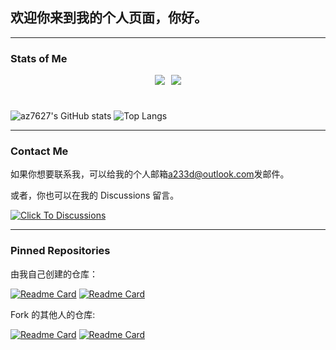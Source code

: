 ## 欢迎你来到我的个人页面，你好。

***

### Stats of Me

<div style="display: flex; align-items: center; justify-content: center; margin: 10px">
        <img
          align=center
          src="https://img.shields.io/github/stars/az7627?style=for-the-badge&logoColor=%231677ff&labelColor=rgb(89, 89, 89)&color=rgb(3, 126, 187)"
          style="margin: 0 5px"
        />
        <img
          align=center
          src="https://img.shields.io/github/followers/az7627?style=for-the-badge&logoColor=%231677ff&labelColor=rgb(89, 89, 89)&color=rgb(3, 126, 187)""
          style="margin: 0 5px"
        />
</div>

<br>

![az7627's GitHub stats](https://github-readme-stats.vercel.app/api?username=az7627&show_icons=true&theme=tokyonight&locale=cn)
![Top Langs](https://github-readme-stats.vercel.app/api/top-langs/?username=az7627&theme=tokyonight&locale=cn)


***

### Contact Me

如果你想要联系我，可以给我的个人邮箱[a233d@outlook.com](mailto:a233d@outlook.com)发邮件。

或者，你也可以在我的 Discussions 留言。

[![Click To Discussions](https://img.shields.io/badge/click_to-discussions-%2300fffd?style=for-the-badge)](https://github.com/az7627/az7627/discussions)

***

### Pinned Repositories

由我自己创建的仓库：

[![Readme Card](https://github-readme-stats.vercel.app/api/pin/?username=az7627&repo=holiday-predictor&theme=tokyonight)](https://github.com/az7627/holiday-predictor)
[![Readme Card](https://github-readme-stats.vercel.app/api/pin/?username=az7627&repo=Easy-access-for-the-lock-screen-page&theme=tokyonight)](https://github.com/az7627/Easy-access-for-the-lock-screen-page)

Fork 的其他人的仓库:

[![Readme Card](https://github-readme-stats.vercel.app/api/pin/?username=az7627&repo=Minecraft-Server-Ports-Scanner-GUI&theme=tokyonight)](https://github.com/az7627/Minecraft-Server-Ports-Scanner-GUI)
[![Readme Card](https://github-readme-stats.vercel.app/api/pin/?username=az7627&repo=Minecraft_New_Texture_In_Old_Version&theme=tokyonight)](https://github.com/az7627/Minecraft_New_Texture_In_Old_Version)
